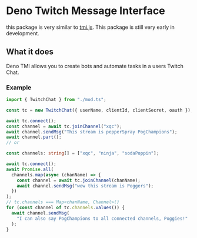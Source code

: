 # Deno Twitch Message Interface

this package is very similar to [tmi.js](https://github.com/tmijs/tmi.js). This package is still very early in development.

## What it does

Deno TMI allows you to create bots and automate tasks in a users Twitch Chat.

### Example

```typescript
import { TwitchChat } from "./mod.ts";

const tc = new TwitchChat({ userName, clientId, clientSecret, oauth });

await tc.connect();
const channel = await tc.joinChannel("xqc");
await channel.sendMsg("This stream is pepperSpray PogChampions");
await channel.part();
// or

const channels: string[] = ["xqc", "ninja", "sodaPoppin"];

await tc.connect();
await Promise.all(
  channels.map(async (chanName) => {
    const channel = await tc.joinChannel(chanName);
    await channel.sendMsg("wow this stream is Poggers");
  })
);
// tc.channels === Map<chanName, Channel>()
for (const channel of tc.channels.values()) {
  await channel.sendMsg(
    "I can also say PogChampions to all connected channels, Poggies!"
  );
}
```
